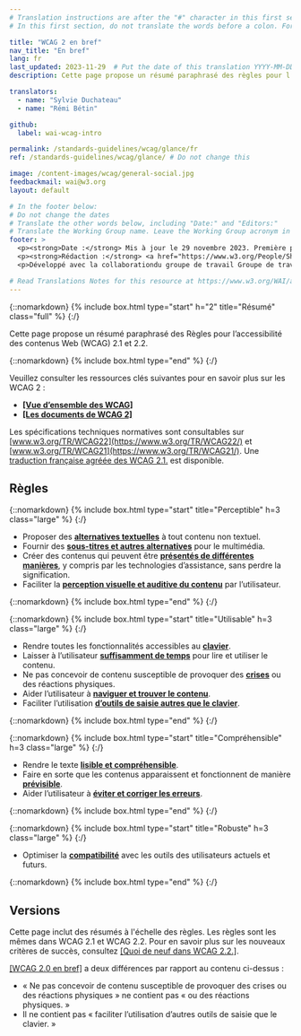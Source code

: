 ```yaml
---
# Translation instructions are after the "#" character in this first section. They are comments that do not show up in the web page. You do not need to translate the instructions after "#".
# In this first section, do not translate the words before a colon. For example, do not translate "title:". Do translate the text after "title:".

title: "WCAG 2 en bref"
nav_title: "En bref"
lang: fr
last_updated: 2023-11-29  # Put the date of this translation YYYY-MM-DD (with month in the middle)
description: Cette page propose un résumé paraphrasé des règles pour l’accessibilité des contenus web (WCAG) 2.

translators: 
  - name: "Sylvie Duchateau"
  - name: "Rémi Bétin"

github:
  label: wai-wcag-intro

permalink: /standards-guidelines/wcag/glance/fr
ref: /standards-guidelines/wcag/glance/ # Do not change this

image: /content-images/wcag/general-social.jpg
feedbackmail: wai@w3.org
layout: default

# In the footer below:
# Do not change the dates
# Translate the other words below, including "Date:" and "Editors:"
# Translate the Working Group name. Leave the Working Group acronym in English.
footer: >
  <p><strong>Date :</strong> Mis à jour le 29 novembre 2023. Première publication juillet 2008.</p>
  <p><strong>Rédaction :</strong> <a href="https://www.w3.org/People/Shawn">Shawn Lawton Henry</a> et Wayne Dick.</p>
  <p>Développé avec la collaborationdu groupe de travail Groupe de travail Éducation et Promotion (<a href="https://www.w3.org/WAI/about/groups/eowg/">EOWG</a>) et le groupe de travail <span lang="en">Accessibility Guidelines Working Group</span> (<a href="https://www.w3.org/WAI/GL/">AG WG</a>).</p>

# Read Translations Notes for this resource at https://www.w3.org/WAI/about/translating/resources/resource-specific-instructions/
---
```


{::nomarkdown}
{% include box.html type="start" h="2" title="Résumé" class="full" %}
{:/}

Cette page propose un résumé paraphrasé des Règles pour l’accessibilité des contenus Web (WCAG) 2.1 et 2.2.

{::nomarkdown}
{% include box.html type="end" %}
{:/}

Veuillez consulter les ressources clés suivantes pour en savoir plus sur les WCAG 2 :
-   **[[Vue d’ensemble des WCAG]](/standards-guidelines/wcag/)**
-   **[[Les documents de WCAG 2]](/standards-guidelines/wcag/docs/)**

Les spécifications techniques normatives sont consultables sur [www.w3.org/TR/WCAG22](https://www.w3.org/TR/WCAG22/) et [www.w3.org/TR/WCAG21](https://www.w3.org/TR/WCAG21/). Une [traduction française agréée des WCAG 2.1.](https://www.w3.org/Translations/WCAG21-fr/) est disponible.

## Règles

{::nomarkdown}
{% include box.html type="start" title="Perceptible" h=3 class="large" %}
{:/}

-   Proposer des **[alternatives textuelles](https://www.w3.org/WAI/WCAG22/quickref/#text-equiv)** à tout contenu non textuel.
-   Fournir des [**sous-titres et autres alternatives**](https://www.w3.org/WAI/WCAG22/quickref/#media-equiv) pour le multimédia.
-   Créer des contenus qui peuvent être **[présentés de différentes manières](https://www.w3.org/WAI/WCAG22/quickref/#content-structure-separation)**, y compris par les technologies d’assistance, sans perdre la signification.
-   Faciliter la **[perception visuelle et auditive du contenu](https://www.w3.org/WAI/WCAG22/quickref/#visual-audio-contrast)** par l’utilisateur.

{::nomarkdown}
{% include box.html type="end" %}
{:/}

{::nomarkdown}
{% include box.html type="start" title="Utilisable" h=3 class="large" %}
{:/}

-   Rendre toutes les fonctionnalités accessibles au **[clavier](https://www.w3.org/WAI/WCAG22/quickref/#keyboard-operation)**.
-   Laisser à l’utilisateur **[suffisamment de temps](https://www.w3.org/WAI/WCAG22/quickref/#time-limits)** pour lire et utiliser le contenu.
-   Ne pas concevoir de contenu susceptible de provoquer des **[crises](https://www.w3.org/WAI/WCAG22/quickref/#seizures-and-physical-reactions)** ou des réactions physiques.
-   Aider l’utilisateur à **[naviguer et trouver le contenu](https://www.w3.org/WAI/WCAG22/quickref/#navigation-mechanisms)**.
-   Faciliter l’utilisation **[d’outils de saisie autres que le clavier](https://www.w3.org/WAI/WCAG22/quickref/#input-modalities)**.

{::nomarkdown}
{% include box.html type="end" %}
{:/}

{::nomarkdown}
{% include box.html type="start" title="Compréhensible" h=3 class="large" %}
{:/}

-   Rendre le texte **[lisible et compréhensible](https://www.w3.org/WAI/WCAG22/quickref/#meaning)**.
-   Faire en sorte que les contenus apparaissent et fonctionnent de manière **[prévisible](https://www.w3.org/WAI/WCAG22/quickref/#consistent-behavior)**.
-   Aider l’utilisateur à **[éviter et corriger les erreurs](https://www.w3.org/WAI/WCAG22/quickref/#minimize-error)**.

{::nomarkdown}
{% include box.html type="end" %}
{:/}

{::nomarkdown}
{% include box.html type="start" title="Robuste" h=3 class="large" %}
{:/}

-   Optimiser la **[compatibilité](https://www.w3.org/WAI/WCAG22/quickref/#ensure-compat)** avec les outils des utilisateurs actuels et futurs.

{::nomarkdown}
{% include box.html type="end" %}
{:/}

## Versions

Cette page inclut des résumés à l'échelle des règles. Les règles sont les mêmes dans WCAG 2.1 et WCAG 2.2. Pour en savoir plus sur les nouveaux critères de succès, consultez [[Quoi de neuf dans WCAG 2.2.]](/standards-guidelines/wcag/new-in-22/).

[[WCAG 2.0 en bref]](/standards-guidelines/wcag/20/glance/) a deux différences par rapport au contenu ci-dessus :
* « Ne pas concevoir de contenu susceptible de provoquer des crises ou des réactions physiques » ne contient pas « ou des réactions physiques. »
* Il ne contient pas « faciliter l’utilisation d’autres outils de saisie que le clavier. »
